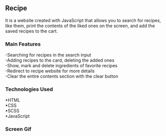 <h2>Recipe</h2>

It is a website created with JavaScript that allows you to search for recipes, like them, print the contents of the liked ones on the screen, and add the saved recipes to the cart.

<h3>Main Features</h3>

-Searching for recipes in the search input </br>
-Adding recipes to the card, deleting the added ones</br>
-Show, mark and delete ingredients of favorite recipes</br>
-Redirect to recipe website for more details</br>
-Clear the entire contents section with the clear button</br>

<h3>Technologies Used</h3>

•HTML </br>
•CSS </br>
•SCSS </br>
•JavaScript </br>

<h3>Screen Gif</h3>
